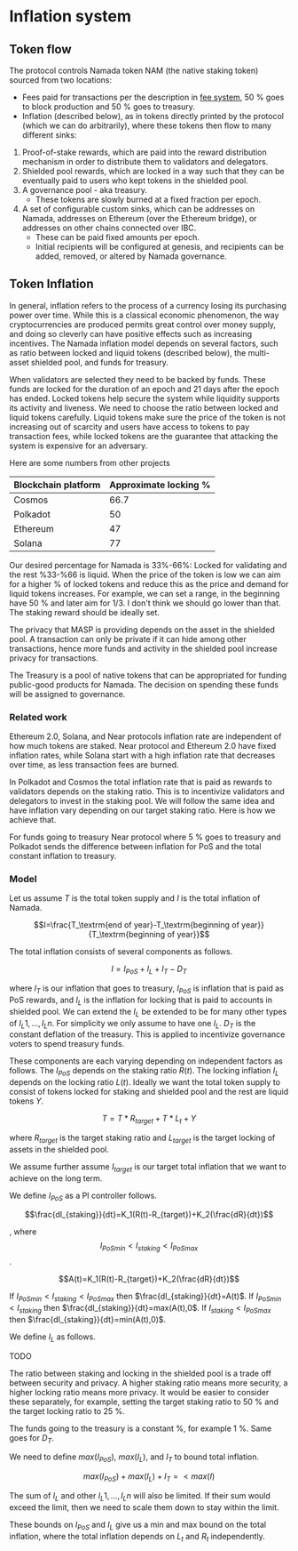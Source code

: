 # Inflation system

## Token flow

The protocol controls Namada token NAM (the native staking token) sourced from two locations:

- Fees paid for transactions per the description in [fee system](../ledger/fee-system.md), 50 % goes to block production and 50 % goes to treasury.  
- Inflation (described below), as in tokens directly printed by the protocol (which we can do arbitrarily), where these tokens then flow to many different sinks:

1. Proof-of-stake rewards, which are paid into the reward distribution mechanism in order to distribute them to validators and delegators.
2. Shielded pool rewards, which are locked in a way such that they can be eventually paid to users who kept tokens in the shielded pool.
3. A governance pool - aka treasury.
    - These tokens are slowly burned at a fixed fraction per epoch.
4. A set of configurable custom sinks, which can be addresses on Namada, addresses on Ethereum (over the Ethereum bridge), or addresses on other chains connected over IBC.
    - These can be paid fixed amounts per epoch.
    - Initial recipients will be configured at genesis, and recipients can be added, removed, or altered by Namada governance.

## Token Inflation
In general, inflation refers to the process of a currency losing its purchasing power over time. While this is a classical economic phenomenon, the way cryptocurrencies are produced permits great control over money supply, and doing so cleverly can have positive effects such as increasing incentives. The Namada inflation model depends on several factors, such as ratio between locked and liquid tokens (described below), the multi-asset shielded pool, and funds for treasury. 

When validators are selected they need to be backed by funds. These funds are locked for the duration of an epoch and 21 days after the epoch has ended. Locked tokens help secure the system while liquidity supports its activity and liveness. We need to choose the ratio between locked and liquid tokens carefully. Liquid tokens make sure the price of the token is not increasing out of scarcity and users have access to tokens to pay transaction fees, while locked tokens are the guarantee that attacking the system is expensive for an adversary. 

Here are some numbers from other projects

| Blockchain platform | Approximate locking %       |
|--------------------------------------------------|------|
| Cosmos                                           | 66.7 |
| Polkadot                                         | 50   |
| Ethereum                                         | 47   |
| Solana                                           | 77   |


Our desired percentage for Namada is 33%-66%: Locked for validating and the rest %33-%66 is liquid. When the price of the token is low we can aim for a higher % of locked tokens and reduce this as the price and demand for liquid tokens increases. For example, we can set a range, in the beginning have 50 % and later aim for 1/3. I don't think we should go lower than that. The staking reward should be ideally set. 


<!--## Inflation rates for popular platforms
_insert table here_
Solana has the following model where the inflation that is produced for rewards is independent of the staking ratio:
1. Define a starting inflation rate for year 1.
2. The inflation rate decreases thereon at a fixed pace until it reaches a desired rate.
3. Once this desired rate is attained, the inflation rate remains constant.

In Polkadot and Cosmos the total inflation rate that is paid as rewards to validators depends on the staking ratio. This is to incentivize validators and delegators to invest in the staking pool. We will follow the same idea and have inflation vary depending on our target staking ratio. Here is how we achieve that. -->

The privacy that MASP is providing depends on the asset in the shielded pool. A transaction can only be private if it can hide among other transactions, hence more funds and activity in the shielded pool increase privacy for transactions. 

The Treasury is a pool of native tokens that can be appropriated for funding public-good products for Namada. The decision on spending these funds will be assigned to governance. 

### Related work
Ethereum 2.0, Solana, and Near protocols inflation rate are independent of how much tokens are staked. Near protocol and Ethereum 2.0 have fixed inflation rates, while Solana start with a high inflation rate that decreases over time, as less transaction fees are burned. 

In Polkadot and Cosmos the total inflation rate that is paid as rewards to validators depends on the staking ratio. This is to incentivize validators and delegators to invest in the staking pool. We will follow the same idea and have inflation vary depending on our target staking ratio. Here is how we achieve that. 

For funds going to treasury Near protocol where 5 % goes to treasury and Polkadot sends the difference between inflation for PoS and the total constant inflation to treasury.

###  Model

Let us assume $T$ is the total token supply and $I$ is the total inflation of Namada. 

$$I=\frac{T_\textrm{end of year}-T_\textrm{beginning of year}}{T_\textrm{beginning of year}}$$

The total inflation consists of several components as follows. 

$$I=I_{PoS}+I_L+I_T-D_T$$

where $I_T$ is our inflation that goes to treasury, $I_{PoS}$ is inflation that is paid as PoS rewards, and $I_L$ is the inflation for locking that is paid to accounts in shielded pool. We can extend the $I_L$ be extended to be for many other types of $I_L1,...,I_Ln$. For simplicity we only assume to have one $I_L$. $D_T$ is the constant deflation of the treasury. This is applied to incentivize governance voters to spend treasury funds. 

These components are each varying depending on independent factors as follows. The $I_{PoS}$ depends on the staking ratio $R(t)$. The locking inflation $I_L$ depends on the locking ratio $L(t)$. Ideally we want the total token supply to consist of tokens locked for staking and shielded pool and the rest are liquid tokens $Y$. 

$$T=T*R_{target}+T*L_t+Y$$

where $R_{target}$ is the target staking ratio and $L_{target}$ is the target locking of assets in the shielded pool.
  
We assume further assume $I_{target}$ is our target total inflation that we want to achieve on the long term. 

We define $I_{PoS}$ as a PI controller follows. 

$$\frac{dI_{staking}}{dt}=K_1(R(t)-R_{target})+K_2(\frac{dR}{dt})$$

, where $$I_{PoSmin}<I_{staking}<I_{PoSmax}$$. 

$$A(t)=K_1(R(t)-R_{target})+K_2(\frac{dR}{dt})$$

If $I_{PoSmin}<I_{staking}<I_{PoSmax}$ then $\frac{dI_{staking}}{dt}=A(t)$.
If $I_{PoSmin}<I_{staking}$ then $\frac{dI_{staking}}{dt}=max(A(t),0$.
If $I_{staking}<I_{PoSmax}$ then $\frac{dI_{staking}}{dt}=min(A(t),0)$.


We define $I_{L}$ as follows. 

TODO

The ratio between staking and locking in the shielded pool is a trade off between security and privacy. A higher staking ratio means more security, a higher locking ratio means more privacy. It would be easier to consider these separately, for example, setting the target staking ratio to 50 % and the target locking ratio to 25 %. 

The funds going to the treasury is a constant %, for example 1 %. Same goes for $D_T$. 

We need to define $max(I_{PoS})$, $max(I_L)$, and $I_T$ to bound total inflation. 

$$max(I_{PoS})+max(I_L)+I_T=< max(I)$$

The sum of $I_L$ and other $I_L1,...,I_Ln$ will also be limited. If their sum would exceed the limit, then we need to scale them down to stay within the limit. 

These bounds on $I_{PoS}$ and $I_L$ give us a min and max bound on the total inflation, where the total inflation depends on $L_t$ and $R_t$ independently. 



